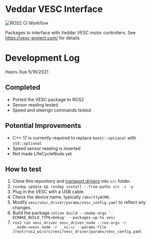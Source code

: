 # Veddar VESC Interface

![ROS2 CI Workflow](https://github.com/f1tenth/vesc/workflows/ROS2%20CI%20Workflow/badge.svg)

Packages to interface with Veddar VESC motor controllers. See https://vesc-project.com/ for details

# Development Log
Haoru Xue 5/16/2021

## Completed
- Ported the VESC package to ROS2
- Sensor reading tested
- Speed and steerign commands tested

## Potential Improvements
- C++ 17 is currently required to replace `boost::optional` with `std::optional`
- Speed sensor reading is inverted
- Not made LifeCycleNode yet

## How to test
1. Clone this repository and [transport drivers](https://github.com/ros-drivers/transport_drivers) into `src` folder.
2. `rosdep update && rosdep install --from-paths src -i -y`
3. Plug in the VESC with a USB cable.
4. Check the device name, typically `/dev/ttyACM0`.
5. Modify `vesc/vesc_driver/params/vesc_config.yaml` to reflect any changes.
6. Build the package `colcon build --cmake-args '-DCMAKE_BUILD_TYPE=Debug' --packages-up-to vesc`
7. `ros2 run vesc_driver vesc_driver_node --ros-args -r __node:=vesc_node -r __ns:=/ --params-file /root/ros2_ws/src/vesc/vesc_driver/params/vesc_config.yaml`